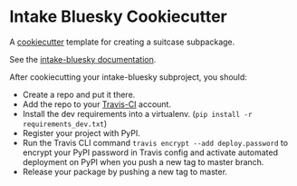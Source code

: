 # Intake Bluesky Cookiecutter

A [cookiecutter](https://github.com/audreyr/cookiecutter) template for creating
a suitcase subpackage.

See the [intake-bluesky documentation](https://nsls-ii.github.io/intake-bluesky).


After cookiecutting your intake-bluesky subproject, you should:

* Create a repo and put it there.
* Add the repo to your <a href="https://travis-ci.org/">Travis-CI</a> account.
* Install the dev requirements into a virtualenv. (``pip install -r requirements_dev.txt``)
* Register your project with PyPI.
* Run the Travis CLI command `travis encrypt --add deploy.password` to encrypt your PyPI password in Travis config
  and activate automated deployment on PyPI when you push a new tag to master branch.
* Release your package by pushing a new tag to master.
